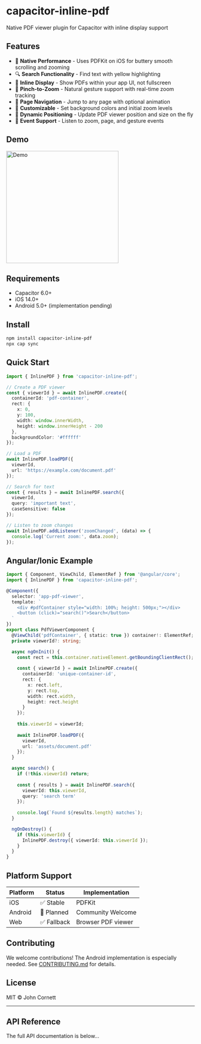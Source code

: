 # capacitor-inline-pdf

Native PDF viewer plugin for Capacitor with inline display support

## Features

- 🚀 **Native Performance** - Uses PDFKit on iOS for buttery smooth scrolling and zooming
- 🔍 **Search Functionality** - Find text with yellow highlighting
- 📱 **Inline Display** - Show PDFs within your app UI, not fullscreen
- 🎯 **Pinch-to-Zoom** - Natural gesture support with real-time zoom tracking
- 📄 **Page Navigation** - Jump to any page with optional animation
- 🎨 **Customizable** - Set background colors and initial zoom levels
- 📏 **Dynamic Positioning** - Update PDF viewer position and size on the fly
- 🔌 **Event Support** - Listen to zoom, page, and gesture events

## Demo

<img src="https://user-images.githubusercontent.com/your-username/demo.gif" width="300" alt="Demo">

## Requirements

- Capacitor 6.0+
- iOS 14.0+
- Android 5.0+ (implementation pending)

## Install

```bash
npm install capacitor-inline-pdf
npx cap sync
```

## Quick Start

```typescript
import { InlinePDF } from 'capacitor-inline-pdf';

// Create a PDF viewer
const { viewerId } = await InlinePDF.create({
  containerId: 'pdf-container',
  rect: {
    x: 0,
    y: 100,
    width: window.innerWidth,
    height: window.innerHeight - 200
  },
  backgroundColor: '#ffffff'
});

// Load a PDF
await InlinePDF.loadPDF({
  viewerId,
  url: 'https://example.com/document.pdf'
});

// Search for text
const { results } = await InlinePDF.search({
  viewerId,
  query: 'important text',
  caseSensitive: false
});

// Listen to zoom changes
await InlinePDF.addListener('zoomChanged', (data) => {
  console.log('Current zoom:', data.zoom);
});
```

## Angular/Ionic Example

```typescript
import { Component, ViewChild, ElementRef } from '@angular/core';
import { InlinePDF } from 'capacitor-inline-pdf';

@Component({
  selector: 'app-pdf-viewer',
  template: `
    <div #pdfContainer style="width: 100%; height: 500px;"></div>
    <button (click)="search()">Search</button>
  `
})
export class PdfViewerComponent {
  @ViewChild('pdfContainer', { static: true }) container!: ElementRef;
  private viewerId?: string;

  async ngOnInit() {
    const rect = this.container.nativeElement.getBoundingClientRect();
    
    const { viewerId } = await InlinePDF.create({
      containerId: 'unique-container-id',
      rect: {
        x: rect.left,
        y: rect.top,
        width: rect.width,
        height: rect.height
      }
    });
    
    this.viewerId = viewerId;
    
    await InlinePDF.loadPDF({
      viewerId,
      url: 'assets/document.pdf'
    });
  }

  async search() {
    if (!this.viewerId) return;
    
    const { results } = await InlinePDF.search({
      viewerId: this.viewerId,
      query: 'search term'
    });
    
    console.log(`Found ${results.length} matches`);
  }

  ngOnDestroy() {
    if (this.viewerId) {
      InlinePDF.destroy({ viewerId: this.viewerId });
    }
  }
}
```

## Platform Support

| Platform | Status | Implementation |
|----------|--------|----------------|
| iOS      | ✅ Stable | PDFKit |
| Android  | 🚧 Planned | Community Welcome |
| Web      | ✅ Fallback | Browser PDF viewer |

## Contributing

We welcome contributions! The Android implementation is especially needed. See [CONTRIBUTING.md](CONTRIBUTING.md) for details.

## License

MIT © John Cornett

---

## API Reference

The full API documentation is below...